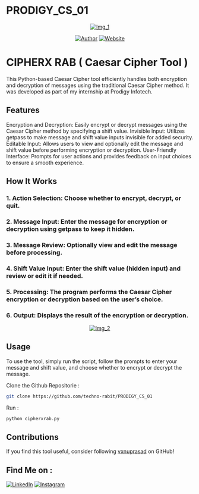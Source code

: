 # PRODIGY_CS_01

<p align="center">
<a href="#"><img title="Img_1" src="Img_1.png"></a>
</p>
<p align="center">
<a href="https://github.com/vxnuprasad"><img title="Author" src="https://img.shields.io/badge/Author-Vishnu-yellow.svg?style=for-the-badge&logo=github"></a>
<a href="https://prodigyinfotech.dev/"><img title="Website" src="https://img.shields.io/badge/Website-Prodigy--InfoTech-green.svg?style=for-the-badge&logo=sites"></a>
</p>

# CIPHERX RAB ( Caesar Cipher Tool )

This Python-based Caesar Cipher tool efficiently handles both encryption and decryption of messages using the traditional Caesar Cipher method. It was developed as part of my internship at Prodigy Infotech.

## Features

Encryption and Decryption: Easily encrypt or decrypt messages using the Caesar Cipher method by specifying a shift value.
Invisible Input: Utilizes getpass to make message and shift value inputs invisible for added security.
Editable Input: Allows users to view and optionally edit the message and shift value before performing encryption or decryption.
User-Friendly Interface: Prompts for user actions and provides feedback on input choices to ensure a smooth experience.

## How It Works

### 1. Action Selection: Choose whether to encrypt, decrypt, or quit.
### 2. Message Input: Enter the message for encryption or decryption using getpass to keep it hidden.
### 3. Message Review: Optionally view and edit the message before processing.
### 4. Shift Value Input: Enter the shift value (hidden input) and review or edit it if needed.
### 5. Processing: The program performs the Caesar Cipher encryption or decryption based on the user’s choice.
### 6. Output: Displays the result of the encryption or decryption.

<p align="center">
<a href="#"><img title="Img_2" src="img_2.png"></a>
</p>

## Usage

To use the tool, simply run the script, follow the prompts to enter your message and shift value, and choose whether to encrypt or decrypt the message.

Clone the Github Repositorie :
```sh
git clone https://github.com/techno-rabit/PRODIGY_CS_01
```
Run :
```sh
python cipherxrab.py
```
## Contributions

If you find this tool useful, consider following [vxnuprasad](https://github.com/vxnuprasad) on GitHub!

## Find Me on :
[![LinkedIn](https://img.shields.io/badge/LinkedIn-VishnuPrasad-blue?style=for-the-badge&logo=LinkedIn)](https://www.linkedin.com/in/vxnuprasad)
[![Instagram](https://img.shields.io/badge/IG-%40__.v.shnu-red?style=for-the-badge&logo=instagram)](https://www.instagram.com/__.v.shnu/)
